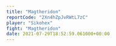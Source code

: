 ```yaml
---
title: "Magtheridon"
reportCode: "2Xn4hZpJvRWtL7zC"
player: "Sikohex"
fight: "Magtheridon"
date: 2021-07-29T18:52:59.061000+00:00
---
```

